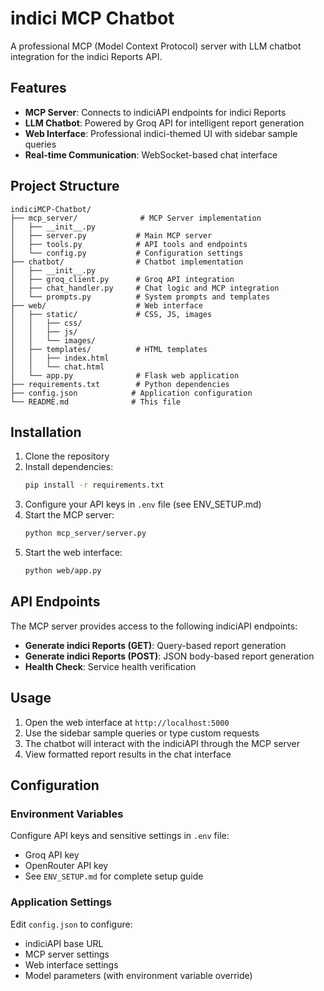 # indici MCP Chatbot

A professional MCP (Model Context Protocol) server with LLM chatbot integration for the indici Reports API.

## Features

- **MCP Server**: Connects to indiciAPI endpoints for indici Reports
- **LLM Chatbot**: Powered by Groq API for intelligent report generation
- **Web Interface**: Professional indici-themed UI with sidebar sample queries
- **Real-time Communication**: WebSocket-based chat interface

## Project Structure

```
indiciMCP-Chatbot/
├── mcp_server/              # MCP Server implementation
│   ├── __init__.py
│   ├── server.py           # Main MCP server
│   ├── tools.py            # API tools and endpoints
│   └── config.py           # Configuration settings
├── chatbot/                # Chatbot implementation
│   ├── __init__.py
│   ├── groq_client.py      # Groq API integration
│   ├── chat_handler.py     # Chat logic and MCP integration
│   └── prompts.py          # System prompts and templates
├── web/                    # Web interface
│   ├── static/             # CSS, JS, images
│   │   ├── css/
│   │   ├── js/
│   │   └── images/
│   ├── templates/          # HTML templates
│   │   ├── index.html
│   │   └── chat.html
│   └── app.py              # Flask web application
├── requirements.txt        # Python dependencies
├── config.json            # Application configuration
└── README.md              # This file
```

## Installation

1. Clone the repository
2. Install dependencies:
   ```bash
   pip install -r requirements.txt
   ```
3. Configure your API keys in `.env` file (see ENV_SETUP.md)
4. Start the MCP server:
   ```bash
   python mcp_server/server.py
   ```
5. Start the web interface:
   ```bash
   python web/app.py
   ```

## API Endpoints

The MCP server provides access to the following indiciAPI endpoints:

- **Generate indici Reports (GET)**: Query-based report generation
- **Generate indici Reports (POST)**: JSON body-based report generation
- **Health Check**: Service health verification

## Usage

1. Open the web interface at `http://localhost:5000`
2. Use the sidebar sample queries or type custom requests
3. The chatbot will interact with the indiciAPI through the MCP server
4. View formatted report results in the chat interface

## Configuration

### Environment Variables
Configure API keys and sensitive settings in `.env` file:
- Groq API key
- OpenRouter API key
- See `ENV_SETUP.md` for complete setup guide

### Application Settings
Edit `config.json` to configure:
- indiciAPI base URL
- MCP server settings
- Web interface settings
- Model parameters (with environment variable override)
